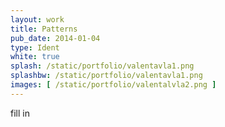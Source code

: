 ```yaml
---
layout: work
title: Patterns
pub_date: 2014-01-04
type: Ident
white: true
splash: /static/portfolio/valentavla1.png
splashbw: /static/portfolio/valentavla1.png
images: [ /static/portfolio/valentalvla2.png ]
---
```

fill in





